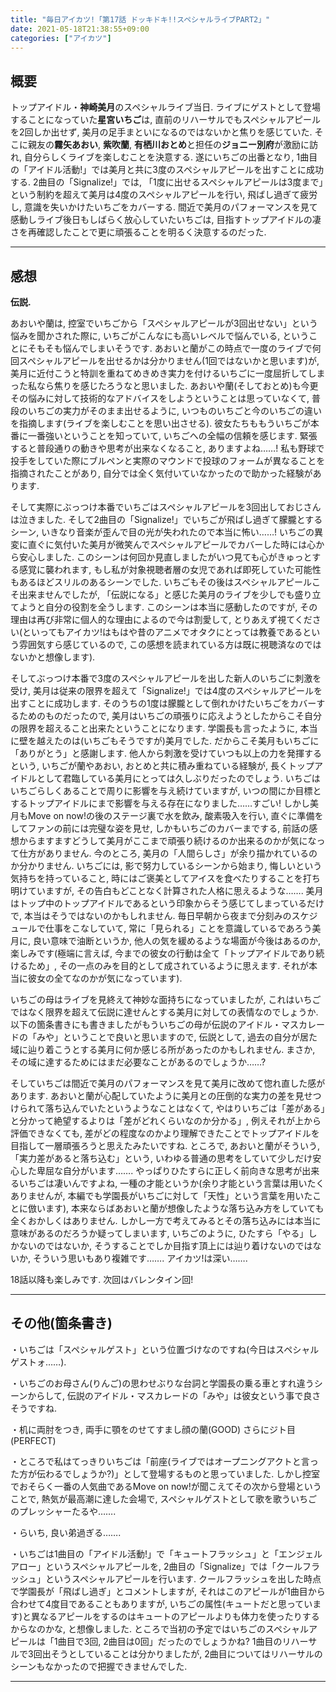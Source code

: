```yaml
---
title: "毎日アイカツ!「第17話 ドッキドキ!!スペシャルライブPART2」"
date: 2021-05-18T21:38:55+09:00
categories: ["アイカツ"]
---
```

## 概要

トップアイドル・**神崎美月**のスペシャルライブ当日. ライブにゲストとして登場することになっていた**星宮いちご**は, 直前のリハーサルでもスペシャルアピールを2回しか出せず, 美月の足手まといになるのではないかと焦りを感じていた. そこに親友の**霧矢あおい**, **紫吹蘭**, **有栖川おとめ**と担任の**ジョニー別府**が激励に訪れ, 自分らしくライブを楽しむことを決意する. 遂にいちごの出番となり, 1曲目の「アイドル活動!」では美月と共に3度のスペシャルアピールを出すことに成功する. 2曲目の「Signalize!」では, 「1度に出せるスペシャルアピールは3度まで」という制約を超えて美月は4度のスペシャルアピールを行い, 飛ばし過ぎて疲労し, 意識を失いかけたいちごをカバーする. 間近で美月のパフォーマンスを見て感動しライブ後日もしばらく放心していたいちごは, 目指すトップアイドルの凄さを再確認したことで更に頑張ることを明るく決意するのだった.

***

## 感想

**伝説.**

あおいや蘭は, 控室でいちごから「スペシャルアピールが3回出せない」という悩みを聞かされた際に, いちごがこんなにも高いレベルで悩んでいる, ということにそもそも悩んでしまいそうです. あおいと蘭がこの時点で一度のライブで何回スペシャルアピールを出せるかは分かりません(1回ではないかと思います)が, 美月に近付こうと特訓を重ねてめきめき実力を付けるいちごに一度屈折してしまった私なら焦りを感じたろうなと思いました. あおいや蘭(そしておとめ)も今更その悩みに対して技術的なアドバイスをしようということは思っていなくて, 普段のいちごの実力がそのまま出せるように, いつものいちごと今のいちごの違いを指摘します(ライブを楽しむことを思い出させる). 彼女たちももういちごが本番に一番強いということを知っていて, いちごへの全幅の信頼を感じます. 緊張すると普段通りの動きや思考が出来なくなること, ありますよね……! 私も野球で投手をしていた際にブルペンと実際のマウンドで投球のフォームが異なることを指摘されたことがあり, 自分では全く気付いていなかったので助かった経験があります.

そして実際にぶっつけ本番でいちごはスペシャルアピールを3回出しておじさんは泣きました. そして2曲目の「Signalize!」でいちごが飛ばし過ぎて朦朧とするシーン, いきなり音楽が歪んで目の光が失われたので本当に怖い……! いちごの異変に直ぐに気付いた美月が微笑んでスペシャルアピールでカバーした時には心から安心しました. このシーンは何回か見直しましたがいつ見ても心がきゅっとする感覚に襲われます, もし私が対象視聴者層の女児であれば即死していた可能性もあるほどスリルのあるシーンでした. いちごもその後はスペシャルアピールこそ出来ませんでしたが, 「伝説になる」と感じた美月のライブを少しでも盛り立てようと自分の役割を全うします. このシーンは本当に感動したのですが, その理由は再び非常に個人的な理由によるので今は割愛して, とりあえず視てください(といってもアイカツ!はもはや昔のアニメでオタクにとっては教養であるという雰囲気すら感じているので, この感想を読まれている方は既に視聴済なのではないかと想像します).

そしてぶっつけ本番で3度のスペシャルアピールを出した新人のいちごに刺激を受け, 美月は従来の限界を超えて「Signalize!」では4度のスペシャルアピールを出すことに成功します. そのうちの1度は朦朧として倒れかけたいちごをカバーするためのものだったので, 美月はいちごの頑張りに応えようとしたからこそ自分の限界を超えること出来たということになります. 学園長も言ったように, 本当に壁を越えたのは(いちごもそうですが)美月でした. だからこそ美月もいちごに「ありがとう」と感謝します. 他人から刺激を受けていつも以上の力を発揮するという, いちごが蘭やあおい, おとめと共に積み重ねている経験が, 長くトップアイドルとして君臨している美月にとっては久しぶりだったのでしょう. いちごはいちごらしくあることで周りに影響を与え続けていますが, いつの間にか目標とするトップアイドルにまで影響を与える存在になりました……すごい! しかし美月もMove on now!の後のステージ裏で水を飲み, 酸素吸入を行い, 直ぐに準備をしてファンの前には完璧な姿を見せ, しかもいちごのカバーまでする, 前話の感想からますますどうして美月がここまで頑張り続けるのか出来るのかが気になって仕方がありません. 今のところ, 美月の「人間らしさ」が余り描かれているのか分かりません. いちごには, 影で努力しているシーンから始まり, 悔しいという気持ちを持っていること, 時にはご褒美としてアイスを食べたりすることを打ち明けていますが, その告白もどことなく計算された人格に思えるような……. 美月はトップ中のトップアイドルであるという印象からそう感じてしまっているだけで, 本当はそうではないのかもしれません. 毎日早朝から夜まで分刻みのスケジュールで仕事をこなしていて, 常に「見られる」ことを意識しているであろう美月に, 良い意味で油断というか, 他人の気を緩めるような場面が今後はあるのか, 楽しみです(極端に言えば, 今までの彼女の行動は全て「トップアイドルであり続けるため」, その一点のみを目的として成されているように思えます. それが本当に彼女の全てなのかが気になっています).

いちごの母はライブを見終えて神妙な面持ちになっていましたが, これはいちごではなく限界を超えて伝説に達せんとする美月に対しての表情なのでしょうか. 以下の箇条書きにも書きましたがもういちごの母が伝説のアイドル・マスカレードの「みや」ということで良いと思いますので, 伝説として, 過去の自分が居た域に辿り着こうとする美月に何か感じる所があったのかもしれません. まさか, その域に達するためにはまだ必要なことがあるのでしょうか……?

そしていちごは間近で美月のパフォーマンスを見て美月に改めて惚れ直した感があります. あおいと蘭が心配していたように美月との圧倒的な実力の差を見せつけられて落ち込んでいたというようなことはなくて, やはりいちごは「差がある」と分かって絶望するよりは「差がどれくらいなのか分かる」, 例えそれが上から評価できなくても, 差がどの程度なのかより理解できたことでトップアイドルを目指して一層頑張ろうと思えたみたいですね. ところで, あおいと蘭がそういう, 「実力差があると落ち込む」という, いわゆる普通の思考をしていて少しだけ安心した卑屈な自分がいます……. やっぱりひたすらに正しく前向きな思考が出来るいちごは凄いんですよね, 一種の才能というか(余り才能という言葉は用いたくありませんが, 本編でも学園長がいちごに対して「天性」という言葉を用いたことに倣います), 本来ならばあおいと蘭が想像したような落ち込み方をしていても全くおかしくはありません. しかし一方で考えてみるとその落ち込みには本当に意味があるのだろうか疑ってしまいます, いちごのように, ひたすら「やる」しかないのではないか, そうすることでしか目指す頂上には辿り着けないのではないか, そういう思いもあり複雑です……. アイカツ!は深い…….

18話以降も楽しみです. 次回はバレンタイン回!

***

## その他(箇条書き)

・いちごは「スペシャルゲスト」という位置づけなのですね(今日はスペシャルゲストォ……).

・いちごのお母さん(りんご)の思わせぶりな台詞と学園長の乗る車とすれ違うシーンからして, 伝説のアイドル・マスカレードの「みや」は彼女という事で良さそうですね.

・机に両肘をつき, 両手に顎をのせてすまし顔の蘭(GOOD) さらにジト目(PERFECT)

・ところで私はてっきりいちごは「前座(ライブではオープニングアクトと言った方が伝わるでしょうか?)」として登場するものと思っていました. しかし控室でおそらく一番の人気曲であるMove on now!が聞こえてその次から登場ということで, 熱気が最高潮に達した会場で, スペシャルゲストとして歌を歌ういちごのプレッシャーたるや…….

・らいち, 良い弟過ぎる…….

・いちごは1曲目の「アイドル活動!」で「キュートフラッシュ」と「エンジェルアロー」というスペシャルアピールを, 2曲目の「Signalize」では「クールフラッシュ」というスペシャルアピールを行います. クールフラッシュを出した時点で学園長が「飛ばし過ぎ」とコメントしますが, それはこのアピールが1曲目から合わせて4度目であることもありますが, いちごの属性(キュートだと思っています)と異なるアピールをするのはキュートのアピールよりも体力を使ったりするからなのかな, と想像しました. ところで当初の予定ではいちごのスペシャルアピールは「1曲目で3回, 2曲目は0回」だったのでしょうかね? 1曲目のリハーサルで3回出そうとしていることは分かりましたが, 2曲目についてはリハーサルのシーンもなかったので把握できませんでした.

***
